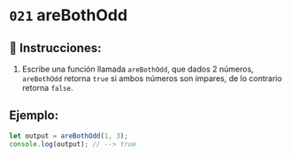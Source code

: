 # `021` areBothOdd

## 📝 Instrucciones:

1. Escribe una función llamada `areBothOdd`, que dados 2 números, `areBothOdd` retorna `true` si ambos números son impares, de lo contrario retorna `false`.

## Ejemplo:

```js
let output = areBothOdd(1, 3);
console.log(output); // --> true
```
